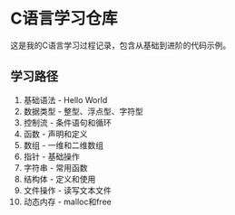 # C语言学习仓库

这是我的C语言学习过程记录，包含从基础到进阶的代码示例。

## 学习路径
1. 基础语法 - Hello World
2. 数据类型 - 整型、浮点型、字符型
3. 控制流 - 条件语句和循环
4. 函数 - 声明和定义
5. 数组 - 一维和二维数组
6. 指针 - 基础操作
7. 字符串 - 常用函数
8. 结构体 - 定义和使用
9. 文件操作 - 读写文本文件
10. 动态内存 - malloc和free
